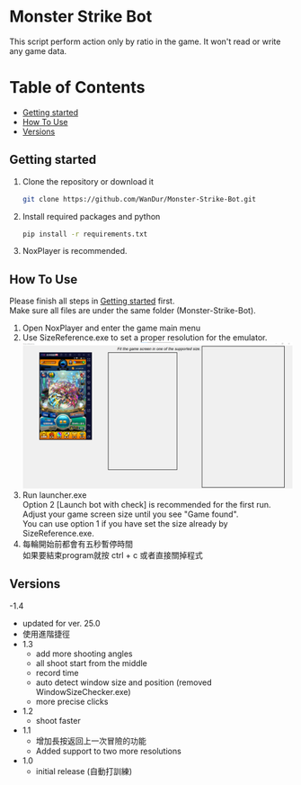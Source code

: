 # Monster Strike Bot

This script perform action only by ratio in the game. It won't read or write any game data.

# Table of Contents
  - [Getting started](#getting-started)
  - [How To Use](#how-to-use)
  - [Versions](#versions)

## Getting started

1. Clone the repository or download it
   ```sh
   git clone https://github.com/WanDur/Monster-Strike-Bot.git
   ```
2. Install required packages and python
   ```sh
   pip install -r requirements.txt
   ```
3. NoxPlayer is recommended.
## How To Use

Please finish all steps in [Getting started](#getting-started) first.  
Make sure all files are under the same folder (Monster-Strike-Bot).
1. Open NoxPlayer and enter the game main menu
2. Use SizeReference.exe to set a proper resolution for the emulator.  
![image](https://github.com/WanDur/Monster-Strike-Bot/blob/main/img/md/1.png)
3. Run launcher.exe  
Option 2 [Launch bot with check] is recommended for the first run.  
Adjust your game screen size until you see "Game found".  
You can use option 1 if you have set the size already by SizeReference.exe.
4. 每輪開始前都會有五秒暫停時間  
如果要結束program就按 ctrl + c 或者直接關掉程式

## Versions
-1.4
  - updated for ver. 25.0
  - 使用進階捷徑
- 1.3
  - add more shooting angles
  - all shoot start from the middle
  - record time
  - auto detect window size and position (removed WindowSizeChecker.exe)
  - more precise clicks
- 1.2
  -  shoot faster
- 1.1
  - 增加長按返回上一次冒險的功能
  - Added support to two more resolutions
- 1.0
  - initial release (自動打訓練)
